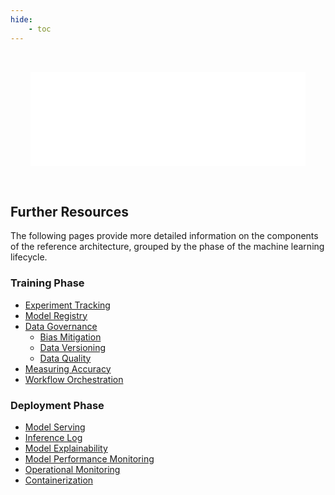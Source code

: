 ```yaml
---
hide:
    - toc
---
```


<!-- Need to use embed instead of img to enable hyperlinks in the image -->

<embed src="../../_images/reference-architecture.drawio.svg" id="svgFrame"
style="padding: 32px; width: 100%; box-sizing: border-box;"></embed>

<script>
const canonicalRootLevel = 3;  // Number of path segments in the canonical URL to strip (need to account for trailing slash)
const urlParts = new URL(window.location.href);
const siteRoot = urlParts.pathname.split('/').slice(0, -canonicalRootLevel).join('/') + "/";
console.debug('siteRoot:', siteRoot);

// Open all local links in the top window (instead of the iframe/embed)
// and rewrite their targets based on the canonical URL of the current page
document.getElementById('svgFrame').addEventListener('load', function() {
    const iframe = this.getSVGDocument();
    // Need to match attribute name in all XML namespaces, since SVG <2 uses `xlink`
    const internalLinks = iframe.querySelectorAll('a[*|href^="/"]');
    internalLinks.forEach(link => {
        link.setAttribute('target', '_top')

        // Rewrite the link target relative to the site root
        const href = link.getAttribute('xlink:href');
        if (href !== null) {
            const newHref = href.replace(/^\//, siteRoot);
            console.log("Rewriting link:", href, "to", newHref);
            link.setAttribute('xlink:href', newHref);
        }
    });
});
</script>

## Further Resources

The following pages provide more detailed information on the components of the reference architecture, grouped by the phase of the machine learning lifecycle.

### Training Phase

-   [Experiment Tracking](experiment-tracking.md)
-   [Model Registry](model-registry.md)
-   [Data Governance](data-governance/index.md)
    -   [Bias Mitigation](data-governance/bias-mitigation.md)
    -   [Data Versioning](data-governance/data-versioning.md)
    -   [Data Quality](data-governance/data-quality.md)
-   [Measuring Accuracy](accuracy.md)
-   [Workflow Orchestration](orchestration.md)

### Deployment Phase

-   [Model Serving](model-serving.md)
-   [Inference Log](inference-log.md)
-   [Model Explainability](explainability.md)
-   [Model Performance Monitoring](model-monitoring.md)
-   [Operational Monitoring](operational-monitoring.md)
-   [Containerization](containerization.md)
